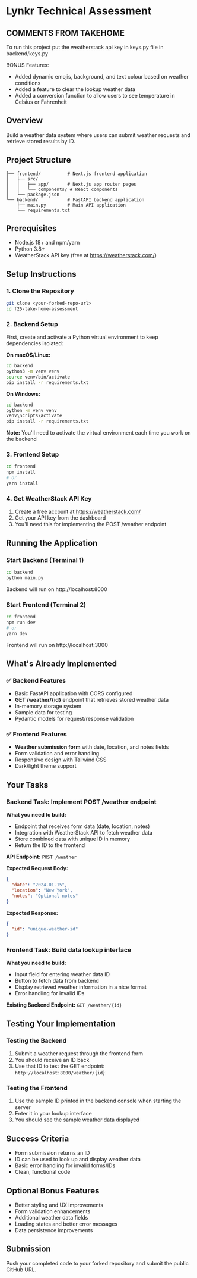# Lynkr Technical Assessment

## COMMENTS FROM TAKEHOME 

To run this project put the weatherstack api key in keys.py file in backend/keys.py 

BONUS Features: 
- Added dynamic emojis, background, and text colour based on weather conditions 
- Added a feature to clear the lookup weather data
- Added a conversion function to allow users to see temperature in Celsius or Fahrenheit


## Overview

Build a weather data system where users can submit weather requests and retrieve stored results by ID.

## Project Structure

```
├── frontend/          # Next.js frontend application
│   ├── src/
│   │   ├── app/       # Next.js app router pages
│   │   └── components/ # React components
│   └── package.json
└── backend/           # FastAPI backend application
    ├── main.py        # Main API application
    └── requirements.txt
```

## Prerequisites

- Node.js 18+ and npm/yarn
- Python 3.8+
- WeatherStack API key (free at https://weatherstack.com/)

## Setup Instructions

### 1. Clone the Repository

```bash
git clone <your-forked-repo-url>
cd f25-take-home-assessment
```

### 2. Backend Setup

First, create and activate a Python virtual environment to keep dependencies isolated:

**On macOS/Linux:**

```bash
cd backend
python3 -m venv venv
source venv/bin/activate
pip install -r requirements.txt
```

**On Windows:**

```bash
cd backend
python -m venv venv
venv\Scripts\activate
pip install -r requirements.txt
```

**Note:** You'll need to activate the virtual environment each time you work on the backend

### 3. Frontend Setup

```bash
cd frontend
npm install
# or
yarn install
```

### 4. Get WeatherStack API Key

1. Create a free account at https://weatherstack.com/
2. Get your API key from the dashboard
3. You'll need this for implementing the POST /weather endpoint

## Running the Application

### Start Backend (Terminal 1)

```bash
cd backend
python main.py
```

Backend will run on http://localhost:8000

### Start Frontend (Terminal 2)

```bash
cd frontend
npm run dev
# or
yarn dev
```

Frontend will run on http://localhost:3000

## What's Already Implemented

### ✅ Backend Features

- Basic FastAPI application with CORS configured
- **GET /weather/{id}** endpoint that retrieves stored weather data
- In-memory storage system
- Sample data for testing
- Pydantic models for request/response validation

### ✅ Frontend Features

- **Weather submission form** with date, location, and notes fields
- Form validation and error handling
- Responsive design with Tailwind CSS
- Dark/light theme support

## Your Tasks

### Backend Task: Implement POST /weather endpoint

**What you need to build:**

- Endpoint that receives form data (date, location, notes)
- Integration with WeatherStack API to fetch weather data
- Store combined data with unique ID in memory
- Return the ID to the frontend

**API Endpoint:** `POST /weather`

**Expected Request Body:**

```json
{
  "date": "2024-01-15",
  "location": "New York",
  "notes": "Optional notes"
}
```

**Expected Response:**

```json
{
  "id": "unique-weather-id"
}
```

### Frontend Task: Build data lookup interface

**What you need to build:**

- Input field for entering weather data ID
- Button to fetch data from backend
- Display retrieved weather information in a nice format
- Error handling for invalid IDs

**Existing Backend Endpoint:** `GET /weather/{id}`

## Testing Your Implementation

### Testing the Backend

1. Submit a weather request through the frontend form
2. You should receive an ID back
3. Use that ID to test the GET endpoint: `http://localhost:8000/weather/{id}`

### Testing the Frontend

1. Use the sample ID printed in the backend console when starting the server
2. Enter it in your lookup interface
3. You should see the sample weather data displayed

## Success Criteria

- Form submission returns an ID
- ID can be used to look up and display weather data
- Basic error handling for invalid forms/IDs
- Clean, functional code

## Optional Bonus Features

- Better styling and UX improvements
- Form validation enhancements
- Additional weather data fields
- Loading states and better error messages
- Data persistence improvements

## Submission

Push your completed code to your forked repository and submit the public GitHub URL.

